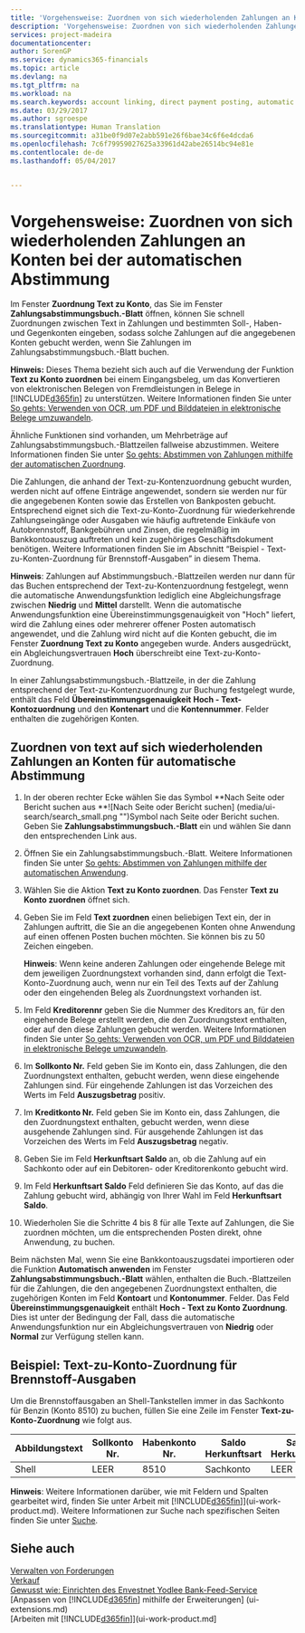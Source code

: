 ```yaml
---
title: 'Vorgehensweise: Zuordnen von sich wiederholenden Zahlungen an Konten bei der automatischen Abstimmung| Microsoft Docs'
description: 'Vorgehensweise: Zuordnen von sich wiederholenden Zahlungen an Konten bei der automatischen Abstimmung'
services: project-madeira
documentationcenter: 
author: SorenGP
ms.service: dynamics365-financials
ms.topic: article
ms.devlang: na
ms.tgt_pltfrm: na
ms.workload: na
ms.search.keywords: account linking, direct payment posting, automatic payment processing, reconcile payment, recurring expense, recurring cash receipt
ms.date: 03/29/2017
ms.author: sgroespe
ms.translationtype: Human Translation
ms.sourcegitcommit: a31be0f9d07e2abb591e26f6bae34c6f6e4dcda6
ms.openlocfilehash: 7c6f79959027625a33961d42abe26514bc94e81e
ms.contentlocale: de-de
ms.lasthandoff: 05/04/2017


---
```

# <a name="how-to-map-text-on-recurring-payments-to-accounts-for-automatic-reconciliation"></a>Vorgehensweise: Zuordnen von sich wiederholenden Zahlungen an Konten bei der automatischen Abstimmung
Im Fenster **Zuordnung Text zu Konto**, das Sie im Fenster **Zahlungsabstimmungsbuch.-Blatt** öffnen, können Sie schnell Zuordnungen zwischen Text in Zahlungen und bestimmten Soll-, Haben- und Gegenkonten eingeben, sodass solche Zahlungen auf die angegebenen Konten gebucht werden, wenn Sie Zahlungen im Zahlungsabstimmungsbuch.-Blatt buchen.

**Hinweis:** Dieses Thema bezieht sich auch auf die Verwendung der Funktion **Text zu Konto zuordnen** bei einem Eingangsbeleg, um das Konvertieren von elektronischen Belegen von Fremdleistungen in Belege in [!INCLUDE[d365fin](includes/d365fin_md.md)] zu unterstützen. Weitere Informationen finden Sie unter [So gehts: Verwenden von OCR, um PDF und Bilddateien in elektronische Belege umzuwandeln](across-how-use-ocr-pdf-images-files.md).   

Ähnliche Funktionen sind vorhanden, um Mehrbeträge auf Zahlungsabstimmungsbuch.-Blattzeilen fallweise abzustimmen. Weitere Informationen finden Sie unter [So gehts: Abstimmen von Zahlungen mithilfe der automatischen Zuordnung](receivables-how-reconcile-payments-cannot-apply-auto.md).

Die Zahlungen, die anhand der Text-zu-Kontenzuordnung gebucht wurden, werden nicht auf offene Einträge angewendet, sondern sie werden nur für die angegebenen Konten sowie das Erstellen von Bankposten gebucht. Entsprechend eignet sich die Text-zu-Konto-Zuordnung für wiederkehrende Zahlungseingänge oder Ausgaben wie häufig auftretende Einkäufe von Autobrennstoff, Bankgebühren und Zinsen, die regelmäßig im Bankkontoauszug auftreten und kein zugehöriges Geschäftsdokument benötigen. Weitere Informationen finden Sie im Abschnitt “Beispiel - Text-zu-Konten-Zuordnung für Brennstoff-Ausgaben” in diesem Thema.

**Hinweis**: Zahlungen auf Abstimmungsbuch.-Blattzeilen werden nur dann für das Buchen entsprechend der Text-zu-Kontenzuordnung festgelegt, wenn die automatische Anwendungsfunktion lediglich eine Abgleichungsfrage zwischen **Niedrig** und **Mittel** darstellt. Wenn die automatische Anwendungsfunktion eine Übereinstimmungsgenauigkeit von "Hoch" liefert, wird die Zahlung eines oder mehrerer offener Posten automatisch angewendet, und die Zahlung wird nicht auf die Konten gebucht, die im Fenster **Zuordnung Text zu Konto** angegeben wurde. Anders ausgedrückt, ein Abgleichungsvertrauen **Hoch** überschreibt eine Text-zu-Konto-Zuordnung.

In einer Zahlungsabstimmungsbuch.-Blattzeile, in der die Zahlung entsprechend der Text-zu-Kontenzuordnung zur Buchung festgelegt wurde, enthält das Feld **Übereinstimmungsgenauigkeit** **Hoch - Text-Kontozuordnung** und den **Kontenart** und die **Kontennummer**. Felder enthalten die zugehörigen Konten.

## <a name="to-map-text-on-recurring-payments-to-accounts-for-automatic-reconciliation"></a>Zuordnen von text auf sich wiederholenden Zahlungen an Konten für automatische Abstimmung
1. In der oberen rechter Ecke wählen Sie das Symbol **Nach Seite oder Bericht suchen aus **![Nach Seite oder Bericht suchen] (media/ui-search/search_small.png "")Symbol nach Seite oder Bericht suchen. Geben Sie **Zahlungsabstimmungsbuch.-Blatt** ein und wählen Sie dann den entsprechenden Link aus.
2. Öffnen Sie ein Zahlungsabstimmungsbuch.-Blatt. Weitere Informationen finden Sie unter [So gehts: Abstimmen von Zahlungen mithilfe der automatischen Anwendung](receivables-how-reconcile-payments-auto-application.md).
3. Wählen Sie die Aktion **Text zu Konto zuordnen**. Das Fenster **Text zu Konto zuordnen** öffnet sich.
4. Geben Sie im Feld **Text zuordnen** einen beliebigen Text ein, der in Zahlungen auftritt, die Sie an die angegebenen Konten ohne Anwendung auf einen offenen Posten buchen möchten. Sie können bis zu 50 Zeichen eingeben.

    **Hinweis**: Wenn keine anderen Zahlungen oder eingehende Belege mit dem jeweiligen Zuordnungstext vorhanden sind, dann erfolgt die Text-Konto-Zuordnung auch, wenn nur ein Teil des Texts auf der Zahlung oder den eingehenden Beleg als Zuordnungstext vorhanden ist.
5. Im Feld **Kreditorennr** geben Sie die Nummer des Kreditors an, für den eingehende Belege erstellt werden, die den Zuordnungstext enthalten, oder auf den diese Zahlungen gebucht werden. Weitere Informationen finden Sie unter [So gehts: Verwenden von OCR, um PDF und Bilddateien in elektronische Belege umzuwandeln](across-how-use-ocr-pdf-images-files.md).      
6. Im **Sollkonto Nr.** Feld geben Sie im Konto ein, dass Zahlungen, die den Zuordnungstext enthalten, gebucht werden, wenn diese eingehende Zahlungen sind. Für eingehende Zahlungen ist das Vorzeichen des Werts im Feld **Auszugsbetrag** positiv.
7. Im **Kreditkonto Nr.** Feld geben Sie im Konto ein, dass Zahlungen, die den Zuordnungstext enthalten, gebucht werden, wenn diese ausgehende Zahlungen sind. Für ausgehende Zahlungen ist das Vorzeichen des Werts im Feld **Auszugsbetrag** negativ.
8. Geben Sie im Feld **Herkunftsart Saldo** an, ob die Zahlung auf ein Sachkonto oder auf ein Debitoren- oder Kreditorenkonto gebucht wird.
9. Im Feld **Herkunftsart Saldo** Feld definieren Sie das Konto, auf das die Zahlung gebucht wird, abhängig von Ihrer Wahl im Feld **Herkunftsart Saldo**.
10. Wiederholen Sie die Schritte 4 bis 8 für alle Texte auf Zahlungen, die Sie zuordnen möchten, um die entsprechenden Posten direkt, ohne Anwendung, zu buchen.

Beim nächsten Mal, wenn Sie eine Bankkontoauszugsdatei importieren oder die Funktion **Automatisch anwenden** im Fenster **Zahlungsabstimmungsbuch.-Blatt** wählen, enthalten die Buch.-Blattzeilen für die Zahlungen, die den angegebenen Zuordnungstext enthalten, die zugehörigen Konten im Feld **Kontoart** und **Kontonummer**. Felder. Das Feld **Übereinstimmungsgenauigkeit** enthält **Hoch - Text zu Konto Zuordnung**. Dies ist unter der Bedingung der Fall, dass die automatische Anwendungsfunktion nur ein Abgleichungsvertrauen von **Niedrig** oder **Normal** zur Verfügung stellen kann.

## <a name="example-text-to-account-mapping-for-fuel-expense"></a>Beispiel: Text-zu-Konto-Zuordnung für Brennstoff-Ausgaben
Um die Brennstoffausgaben an Shell-Tankstellen immer in das Sachkonto für Benzin (Konto 8510) zu buchen, füllen Sie eine Zeile im Fenster **Text-zu-Konto-Zuordnung** wie folgt aus.

| Abbildungstext | Sollkonto Nr. | Habenkonto Nr. | Saldo Herkunftsart | Saldo Herkunftsnr. |
| --- | --- | --- | --- | --- |
| Shell |LEER |8510 |Sachkonto |LEER |

**Hinweis**: Weitere Informationen darüber, wie mit Feldern und Spalten gearbeitet wird, finden Sie unter Arbeit mit [!INCLUDE[d365fin](includes/d365fin_long_md.md)]](ui-work-product.md). Weitere Informationen zur Suche nach spezifischen Seiten finden Sie unter [Suche](ui-search.md).

## <a name="see-also"></a>Siehe auch
[Verwalten von Forderungen](receivables-manage-receivables.md)  
[Verkauf](sales-manage-sales.md)  
[Gewusst wie: Einrichten des Envestnet Yodlee Bank-Feed-Service](bank-how-setup-bank-statement-service.md)  
[Anpassen von [!INCLUDE[d365fin](includes/d365fin_md.md)] mithilfe der Erweiterungen] (ui-extensions.md)  
[Arbeiten mit [!INCLUDE[d365fin](includes/d365fin_md.md)]](ui-work-product.md]

